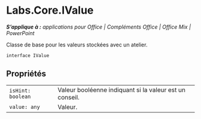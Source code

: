 
# <a name="labs.core.ivalue"></a>Labs.Core.IValue

 _**S’applique à :** applications pour Office | Compléments Office | Office Mix | PowerPoint_

Classe de base pour les valeurs stockées avec un atelier.

```
interface IValue
```


## <a name="properties"></a>Propriétés


|||
|:-----|:-----|
| `isHint: boolean`|Valeur booléenne indiquant si la valeur est un conseil.|
| `value: any`|Valeur.|
